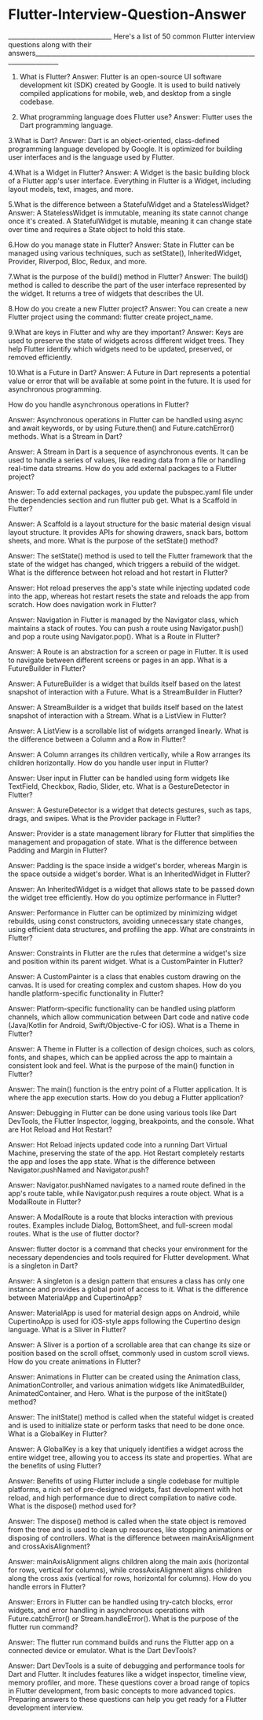 # Flutter-Interview-Question-Answer


_________________________________ Here's a list of 50 common Flutter interview questions along with their answers______________________________________________________________________________________



1. What is Flutter?
Answer: Flutter is an open-source UI software development kit (SDK) created by Google. It is used to build natively compiled applications for mobile, web, and desktop from a single codebase.

2. What programming language does Flutter use?
Answer: Flutter uses the Dart programming language.

3.What is Dart?
Answer: Dart is an object-oriented, class-defined programming language developed by Google. It is optimized for building user interfaces and is the language used by Flutter.

4.What is a Widget in Flutter?
Answer: A Widget is the basic building block of a Flutter app's user interface. Everything in Flutter is a Widget, including layout models, text, images, and more.

5.What is the difference between a StatefulWidget and a StatelessWidget?
Answer: A StatelessWidget is immutable, meaning its state cannot change once it's created. A StatefulWidget is mutable, meaning it can change state over time and requires a State object to hold this state.

6.How do you manage state in Flutter?
Answer: State in Flutter can be managed using various techniques, such as setState(), InheritedWidget, Provider, Riverpod, Bloc, Redux, and more.

7.What is the purpose of the build() method in Flutter?
Answer: The build() method is called to describe the part of the user interface represented by the widget. It returns a tree of widgets that describes the UI.

8.How do you create a new Flutter project?
Answer: You can create a new Flutter project using the command: flutter create project_name.

9.What are keys in Flutter and why are they important?
Answer: Keys are used to preserve the state of widgets across different widget trees. They help Flutter identify which widgets need to be updated, preserved, or removed efficiently.

10.What is a Future in Dart?
Answer: A Future in Dart represents a potential value or error that will be available at some point in the future. It is used for asynchronous programming.

How do you handle asynchronous operations in Flutter?

Answer: Asynchronous operations in Flutter can be handled using async and await keywords, or by using Future.then() and Future.catchError() methods.
What is a Stream in Dart?

Answer: A Stream in Dart is a sequence of asynchronous events. It can be used to handle a series of values, like reading data from a file or handling real-time data streams.
How do you add external packages to a Flutter project?

Answer: To add external packages, you update the pubspec.yaml file under the dependencies section and run flutter pub get.
What is a Scaffold in Flutter?

Answer: A Scaffold is a layout structure for the basic material design visual layout structure. It provides APIs for showing drawers, snack bars, bottom sheets, and more.
What is the purpose of the setState() method?

Answer: The setState() method is used to tell the Flutter framework that the state of the widget has changed, which triggers a rebuild of the widget.
What is the difference between hot reload and hot restart in Flutter?

Answer: Hot reload preserves the app's state while injecting updated code into the app, whereas hot restart resets the state and reloads the app from scratch.
How does navigation work in Flutter?

Answer: Navigation in Flutter is managed by the Navigator class, which maintains a stack of routes. You can push a route using Navigator.push() and pop a route using Navigator.pop().
What is a Route in Flutter?

Answer: A Route is an abstraction for a screen or page in Flutter. It is used to navigate between different screens or pages in an app.
What is a FutureBuilder in Flutter?

Answer: A FutureBuilder is a widget that builds itself based on the latest snapshot of interaction with a Future.
What is a StreamBuilder in Flutter?

Answer: A StreamBuilder is a widget that builds itself based on the latest snapshot of interaction with a Stream.
What is a ListView in Flutter?

Answer: A ListView is a scrollable list of widgets arranged linearly.
What is the difference between a Column and a Row in Flutter?

Answer: A Column arranges its children vertically, while a Row arranges its children horizontally.
How do you handle user input in Flutter?

Answer: User input in Flutter can be handled using form widgets like TextField, Checkbox, Radio, Slider, etc.
What is a GestureDetector in Flutter?

Answer: A GestureDetector is a widget that detects gestures, such as taps, drags, and swipes.
What is the Provider package in Flutter?

Answer: Provider is a state management library for Flutter that simplifies the management and propagation of state.
What is the difference between Padding and Margin in Flutter?

Answer: Padding is the space inside a widget's border, whereas Margin is the space outside a widget's border.
What is an InheritedWidget in Flutter?

Answer: An InheritedWidget is a widget that allows state to be passed down the widget tree efficiently.
How do you optimize performance in Flutter?

Answer: Performance in Flutter can be optimized by minimizing widget rebuilds, using const constructors, avoiding unnecessary state changes, using efficient data structures, and profiling the app.
What are constraints in Flutter?

Answer: Constraints in Flutter are the rules that determine a widget's size and position within its parent widget.
What is a CustomPainter in Flutter?

Answer: A CustomPainter is a class that enables custom drawing on the canvas. It is used for creating complex and custom shapes.
How do you handle platform-specific functionality in Flutter?

Answer: Platform-specific functionality can be handled using platform channels, which allow communication between Dart code and native code (Java/Kotlin for Android, Swift/Objective-C for iOS).
What is a Theme in Flutter?

Answer: A Theme in Flutter is a collection of design choices, such as colors, fonts, and shapes, which can be applied across the app to maintain a consistent look and feel.
What is the purpose of the main() function in Flutter?

Answer: The main() function is the entry point of a Flutter application. It is where the app execution starts.
How do you debug a Flutter application?

Answer: Debugging in Flutter can be done using various tools like Dart DevTools, the Flutter Inspector, logging, breakpoints, and the console.
What are Hot Reload and Hot Restart?

Answer: Hot Reload injects updated code into a running Dart Virtual Machine, preserving the state of the app. Hot Restart completely restarts the app and loses the app state.
What is the difference between Navigator.pushNamed and Navigator.push?

Answer: Navigator.pushNamed navigates to a named route defined in the app's route table, while Navigator.push requires a route object.
What is a ModalRoute in Flutter?

Answer: A ModalRoute is a route that blocks interaction with previous routes. Examples include Dialog, BottomSheet, and full-screen modal routes.
What is the use of flutter doctor?

Answer: flutter doctor is a command that checks your environment for the necessary dependencies and tools required for Flutter development.
What is a singleton in Dart?

Answer: A singleton is a design pattern that ensures a class has only one instance and provides a global point of access to it.
What is the difference between MaterialApp and CupertinoApp?

Answer: MaterialApp is used for material design apps on Android, while CupertinoApp is used for iOS-style apps following the Cupertino design language.
What is a Sliver in Flutter?

Answer: A Sliver is a portion of a scrollable area that can change its size or position based on the scroll offset, commonly used in custom scroll views.
How do you create animations in Flutter?

Answer: Animations in Flutter can be created using the Animation class, AnimationController, and various animation widgets like AnimatedBuilder, AnimatedContainer, and Hero.
What is the purpose of the initState() method?

Answer: The initState() method is called when the stateful widget is created and is used to initialize state or perform tasks that need to be done once.
What is a GlobalKey in Flutter?

Answer: A GlobalKey is a key that uniquely identifies a widget across the entire widget tree, allowing you to access its state and properties.
What are the benefits of using Flutter?

Answer: Benefits of using Flutter include a single codebase for multiple platforms, a rich set of pre-designed widgets, fast development with hot reload, and high performance due to direct compilation to native code.
What is the dispose() method used for?

Answer: The dispose() method is called when the state object is removed from the tree and is used to clean up resources, like stopping animations or disposing of controllers.
What is the difference between mainAxisAlignment and crossAxisAlignment?

Answer: mainAxisAlignment aligns children along the main axis (horizontal for rows, vertical for columns), while crossAxisAlignment aligns children along the cross axis (vertical for rows, horizontal for columns).
How do you handle errors in Flutter?

Answer: Errors in Flutter can be handled using try-catch blocks, error widgets, and error handling in asynchronous operations with Future.catchError() or Stream.handleError().
What is the purpose of the flutter run command?

Answer: The flutter run command builds and runs the Flutter app on a connected device or emulator.
What is the Dart DevTools?

Answer: Dart DevTools is a suite of debugging and performance tools for Dart and Flutter. It includes features like a widget inspector, timeline view, memory profiler, and more.
These questions cover a broad range of topics in Flutter development, from basic concepts to more advanced topics. Preparing answers to these questions can help you get ready for a Flutter development interview.







